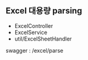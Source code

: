 

## Excel 대용량 parsing
- ExcelController
- ExcelService
- util/ExcelSheetHandler  

swagger : /excel/parse  
